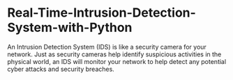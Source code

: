 # Real-Time-Intrusion-Detection-System-with-Python
An Intrusion Detection System (IDS) is like a security camera for your network. Just as security cameras help identify suspicious activities in the physical world, an IDS will monitor your network to help detect any potential cyber attacks and security breaches.

